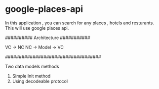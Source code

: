 # google-places-api

In this application , you can search for any places , hotels and resturants.
This will use google places api.

########## Architecture ###########

VC -> NC 
NC -> Model -> VC

###################################


Two data models methods

1. Simple Init method
2. Using decodeable protocol
